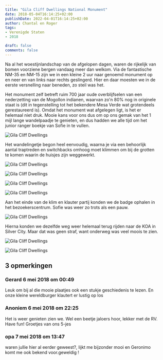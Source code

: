 ```yaml
---
title: "Gila Cliff Dwellings National Monument"
date: 2018-05-04T16:14:25+02:00
publishDate: 2022-04-01T16:14:25+02:00
author: Chantal en Roger
tags:
- Verenigde Staten
- 2018

draft: false
comments: false
---
```


Na al het woestijnlandschap van de afgelopen dagen, waren de rijkelijk van bomen voorziene bergen vandaag meer dan welkom. Via de fantastische NM-35 en NM-15 zijn we in een kleine 2 uur naar genoemd monument op en neer en van links naar rechts geslingerd. Hier en daar moesten we in de eerste versnelling naar beneden, zo steil was het.

Het monument zelf betreft ruim 700 jaar oude overblijfselen van een nederzetting van de Mogollon indianen, waarvan zo'n 80% nog in originele staat is (dit in tegenstelling tot het bekendere Mesa Verde wat grotendeels gerestaureerd is). Omdat het monument wat afgelegen ligt, is het er helemaal niet druk. Mooie kans voor ons dus om op ons gemak van het 1 mijl lange wandelpaadje te genieten, en dus hadden we alle tijd om het junior ranger boekje van Sofie in te vullen.

![Gila Cliff Dwellings](./images/IMG_4792[4].jpg)

Het wandelingetje begon heel eenvoudig, waarna je via een behoorlijk aantal traptreden en switchbacks omhoog moet klimmen om bij de grotten te komen waarin de huisjes zijn weggewerkt.

![Gila Cliff Dwellings](./images/IMG_4806[4].jpg)

![Gila Cliff Dwellings](./images/IMG_4819[4].jpg)

![Gila Cliff Dwellings](./images/IMG_4825[4].jpg)

![Gila Cliff Dwellings](./images/IMG_3808[4].jpg)

Aan het einde van de klim en klauter partij konden we de badge ophalen in het bezoekerscentrum. Sofie was weer zo trots als een pauw.

![Gila Cliff Dwellings](./images/IMG_3815[4].jpg)

Hierna konden we dezelfde weg weer helemaal terug rijden naar de KOA in Silver City. Maar dat was geen straf, want onderweg was veel moois te zien.

![Gila Cliff Dwellings](./images/IMG_4865[4].jpg)

![Gila Cliff Dwellings](./images/IMG_4867[4].jpg)

## 3 opmerkingen

### Gerard 6 mei 2018 om 00:49

Leuk om bij al die mooie plaatjes ook een stukje geschiedenis te lezen. En onze kleine wereldburger klautert er lustig op los

### Anoniem 6 mei 2018 om 22:25

Het is weer genieten zien we. Wel een beetje jaloers hoor, lekker met de RV.
Have fun!
Groetjes van ons 5-jes

### opa 7 mei 2018 om 13:47

waren jullie hier al eerder geweest?, lijkt me bijzonder mooi en Geronimo komt me ook bekend voor.geweldig !
